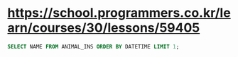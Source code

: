 # https://school.programmers.co.kr/learn/courses/30/lessons/59405

```sql
SELECT NAME FROM ANIMAL_INS ORDER BY DATETIME LIMIT 1;
```